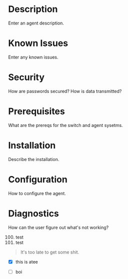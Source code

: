 # Description

Enter an agent description.

# Known Issues

Enter any known issues.

# Security 

How are passwords secured? How is data transmitted?

# Prerequisites

What are the prereqs for the switch and agent sysetms.

# Installation

Describe the installation.

# Configuration

How to configure the agent.

# Diagnostics

How can the user figure out what's not working?

100. test
1. test

> It's too late to get some shit.

- [x] this is atee
- [ ] boi

